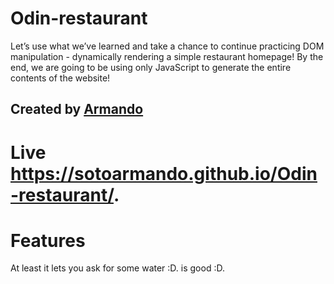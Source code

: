 # Odin-restaurant
Let’s use what we’ve learned and take a chance to continue practicing DOM manipulation - dynamically rendering a simple restaurant homepage! By the end, we are going to be using only JavaScript to generate the entire contents of the website!


## Created by [Armando](http://github.com/Macatuz)
# Live https://sotoarmando.github.io/Odin-restaurant/.
# Features

At least it lets you ask for some water :D. is good :D.
